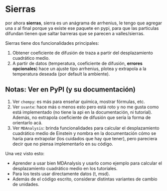 # Sierras

por ahora **sierras**, sierra es un anágrama de arrhenius, le tengo que agregar
una _s_ al final porque ya existe ese paquete en pypi, para que las particulas
difundan tienen que saltar barreras que se parecen a valles/sierras.

Sierras tiene dos funcionalidades principales:
1. Obtener coeficiente de difusión de traza a partir del desplazamiento
   cuadrático medio.
2. A partir de datos (temperatura, coeficiente de difusión, **errores opcionales**)
   hace un ajuste tipo arrhenius, plotea y extrapola a la temperatura deseada
   (por default la ambiente).

Notas: Ver en PyPI (y su documentación)
---------------------------------------
1. Ver `chempy`: es más para enseñar química, mostrar fórmulas, etc.
2. Ver `svante`: hace más o menos esto pero está roto y no me gusta como está implementado
    (no tiene la api en la documentación, ni tutorial). Además, no extrapola 
    coeficiente de difusión que sería la forma de orientarlo acá.
3. Ver `MDAnalysis`: brinda funcionalidades para calcular el desplazamiento cuadrático
    medio de Einstein y nombra en la documentación cómo se haría para extrapolar (los
    cuidados que hay que tener), pero pareciera decir que no piensa implementarlo 
    en su código.

Una vez visto esto:
- Aprender a usar bien MDAnalysis y usarlo como ejemplo para calcular el desplazamiento
    cuadrático medio en los tutoriales.
- Para los tests usar directamente datos (t, msd).
- Además de el código escrito, considerar distintas variantes de cambio de unidades.
